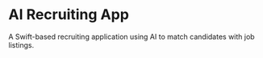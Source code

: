 
# AI Recruiting App
A Swift-based recruiting application using AI to match candidates with job listings.
